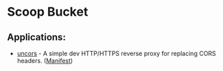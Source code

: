 # Scoop Bucket

## Applications:
- [uncors](https://github.com/evg4b/uncors) - A simple dev HTTP/HTTPS reverse proxy for replacing CORS headers. ([Manifest](./bucket/uncors.json))